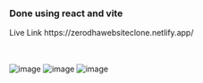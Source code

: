 <h3>Done using react and vite</h3>
Live Link https://zerodhawebsiteclone.netlify.app/ 
<br>
<br>
<br>

![image](https://github.com/ashishmohanty10/ZerodhaClone-100xDev/assets/149661785/a0adfdbd-4be2-4e62-b6d1-f1f3dd17eb81)
![image](https://github.com/ashishmohanty10/ZerodhaClone-100xDev/assets/149661785/cfcef3f1-a195-4114-8c88-8c11850c8454)
![image](https://github.com/ashishmohanty10/ZerodhaClone-100xDev/assets/149661785/b7295dd9-14b6-4882-97e0-348123abeedf)


